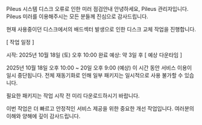 Pileus 시스템 디스크 오류로 인한 미러 점검안내
안녕하세요, Pileus 관리자입니다.
Pileus 미러를 이용해주시는 모든 분들께 진심으로 감사드립니다.

현재 사용중이던 디스크에서의 배드섹터 발생으로 인한
디스크 교체 작업을 진행합니다.

[ 작업 일정 ]

시작: 2025년 10월 18일 (토) 오후 10:00
완료 예상: 약 3일 후
[ 예상 다운타임 ]

2025년 10월 18일 오후 10:00 ~ 20일 오후 9:00 (예상)
이 시간 동안 서비스 이용이 일시 중단됩니다.
전체 재동기화로 인해 일부 패키지는 일시적으로 사용 불가할 수 있습니다.

필요한 패키지는 작업 시작 전 미리 다운로드하시기 바랍니다.

이번 작업은 더 빠르고 안정적인 서비스 제공을 위한 중요한 개선 작업입니다.
여러분의 이해와 양해에 깊이 감사드립니다.
